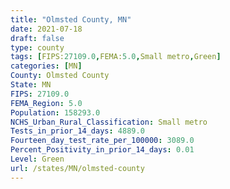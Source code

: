 ```yaml
---
title: "Olmsted County, MN"
date: 2021-07-18
draft: false
type: county
tags: [FIPS:27109.0,FEMA:5.0,Small metro,Green]
categories: [MN]
County: Olmsted County
State: MN
FIPS: 27109.0
FEMA_Region: 5.0
Population: 158293.0
NCHS_Urban_Rural_Classification: Small metro
Tests_in_prior_14_days: 4889.0
Fourteen_day_test_rate_per_100000: 3089.0
Percent_Positivity_in_prior_14_days: 0.01
Level: Green
url: /states/MN/olmsted-county
---
```



